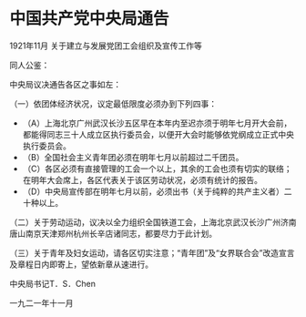 # 中国共产党中央局通告
1921年11月 关于建立与发展党团工会组织及宣传工作等

同人公鉴：

中央局议决通告各区之事如左：

（一）依团体经济状况，议定最低限度必须办到下列四事：
- （A）上海北京广州武汉长沙五区早在本年内至迟亦须于明年七月开大会前，都能得同志三十人成立区执行委员会，以便开大会时能够依党纲成立正式中央执行委员会。
- （B）全国社会主义青年团必须在明年七月以前超过二千团员。
- （C）各区必须有直接管理的工会一个以上，其余的工会也须有切实的联络；在明年大会席上，各区代表关于该区劳动状况，必须有统计的报告。
- （D）中央局宣传部在明年七月以前，必须出书（关于纯粹的共产主义者）二十种以上。

（二）关于劳动运动，议决以全力组织全国铁道工会，上海北京武汉长沙广州济南唐山南京天津郑州杭州长辛店诸同志，都要尽力于此计划。

（三）关于青年及妇女运动，请各区切实注意；“青年团”及“女界联合会”改造宣言及章程日内即寄上，望依新章从速进行。

中央局书记T．S．Chen

一九二一年十一月 
